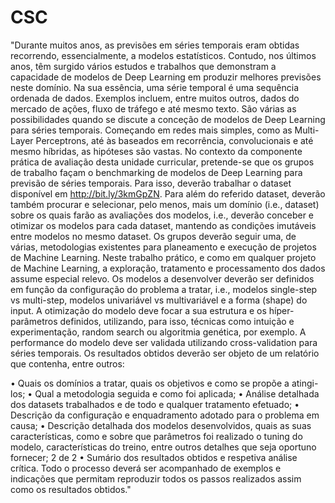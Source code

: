 # CSC
 
 
 "Durante muitos anos, as previsões em séries temporais eram obtidas recorrendo, essencialmente, a 
modelos estatísticos. Contudo, nos últimos anos, têm surgido vários estudos e trabalhos que
demonstram a capacidade de modelos de Deep Learning em produzir melhores previsões neste
domínio. Na sua essência, uma série temporal é uma sequência ordenada de dados. Exemplos
incluem, entre muitos outros, dados do mercado de ações, fluxo de tráfego e até mesmo texto.
São várias as possibilidades quando se discute a conceção de modelos de Deep Learning para séries
temporais. Começando em redes mais simples, como as Multi-Layer Perceptrons, até às baseados
em recorrência, convolucionais e até mesmo híbridas, as hipóteses são vastas.
No contexto da componente prática de avaliação desta unidade curricular, pretende-se que os grupos
de trabalho façam o benchmarking de modelos de Deep Learning para previsão de séries temporais.
Para isso, deverão trabalhar o dataset disponível em http://bit.ly/3kmGpZN. Para além do referido
dataset, deverão também procurar e selecionar, pelo menos, mais um domínio (i.e., dataset) sobre os
quais farão as avaliações dos modelos, i.e., deverão conceber e otimizar os modelos para cada dataset,
mantendo as condições imutáveis entre modelos no mesmo dataset. Os grupos deverão seguir uma,
de várias, metodologias existentes para planeamento e execução de projetos de Machine Learning.
Neste trabalho prático, e como em qualquer projeto de Machine Learning, a exploração, tratamento e
processamento dos dados assume especial relevo.
Os modelos a desenvolver deverão ser definidos em função da configuração do problema a tratar, i.e.,
modelos single-step vs multi-step, modelos univariável vs multivariável e a forma (shape) do input. A
otimização do modelo deve focar a sua estrutura e os híper-parâmetros definidos, utilizando, para isso,
técnicas como intuição e experimentação, random search ou algoritmia genética, por exemplo. A
performance do modelo deve ser validada utilizando cross-validation para séries temporais.
Os resultados obtidos deverão ser objeto de um relatório que contenha, entre outros:

• Quais os domínios a tratar, quais os objetivos e como se propõe a atingi-los;
• Qual a metodologia seguida e como foi aplicada;
• Análise detalhada dos datasets trabalhados e de todo e qualquer tratamento efetuado;
• Descrição da configuração e enquadramento adotado para o problema em causa;
• Descrição detalhada dos modelos desenvolvidos, quais as suas características, como e sobre
que parâmetros foi realizado o tuning do modelo, características do treino, entre outros
detalhes que seja oportuno fornecer; 
2 de 2
• Sumário dos resultados obtidos e respetiva análise crítica.
Todo o processo deverá ser acompanhado de exemplos e indicações que permitam reproduzir todos
os passos realizados assim como os resultados obtidos."
